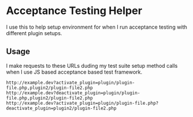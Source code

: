 # Acceptance Testing Helper
I use this to help setup environment for when I run acceptance testing 
with different plugin setups.

## Usage

I make requests to these URLs duding my test suite setup method calls when I use JS based acceptance based test framework.

```
http://example.dev?activate_plugin=plugin/plugin-file.php,plugin2/plugin-file2.php
http://example.dev?deactivate_plugin=plugin/plugin-file.php,plugin2/plugin-file2.php
http://example.dev?activate_plugin=plugin/plugin-file.php?deactivate_plugin=plugin2/plugin-file2.php
```